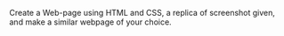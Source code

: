 Create a Web-page using HTML and CSS, a replica of screenshot given, and make a similar webpage of your choice.
